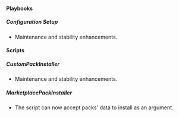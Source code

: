 
#### Playbooks
##### Configuration Setup
- Maintenance and stability enhancements.

#### Scripts
##### CustomPackInstaller
- Maintenance and stability enhancements.

##### MarketplacePackInstaller
- The script can now accept packs' data to install as an argument.
